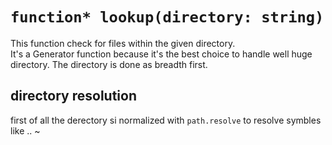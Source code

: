 `function* lookup(directory: string)`
===

This function check for files within the given directory.  
It's a Generator function because it's the best choice to
handle well huge directory.
The directory is done as breadth first.

## directory resolution
first of all the derectory si normalized with `path.resolve` to resolve symbles like .. ~